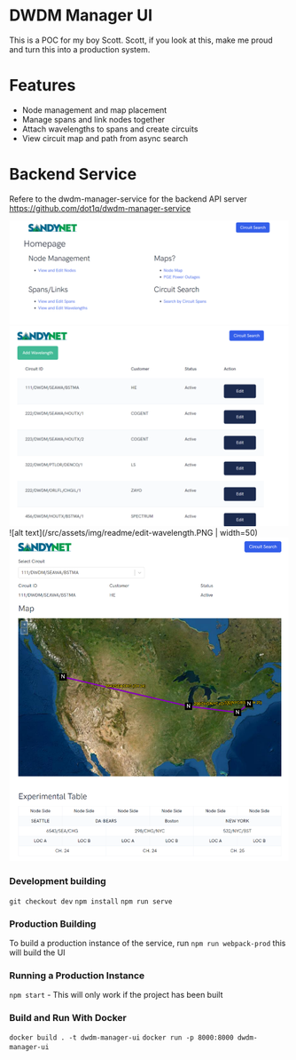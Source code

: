 # DWDM Manager UI
This is a POC for my boy Scott. Scott, if you look at this, make me proud and turn this into a production system. 

# Features
* Node management and map placement
* Manage spans and link nodes together
* Attach wavelengths to spans and create circuits
* View circuit map and path from async search

# Backend Service
Refere to the dwdm-manager-service for the backend API server
https://github.com/dot1q/dwdm-manager-service

![alt text](/src/assets/img/readme/main-page.PNG)
![alt text](/src/assets/img/readme/circuit-search.PNG)
![alt text](/src/assets/img/readme/edit-wavelength.PNG | width=50)
![alt text](/src/assets/img/readme/circuit-map.PNG)

### Development building
```git checkout dev```
```npm install```
```npm run serve```

### Production Building
To build a production instance of the service, run ```npm run webpack-prod``` this will build the UI

### Running a Production Instance 
```npm start``` - This will only work if the project has been built

### Build and Run With Docker
```docker build . -t dwdm-manager-ui```
```docker run -p 8000:8000 dwdm-manager-ui```

